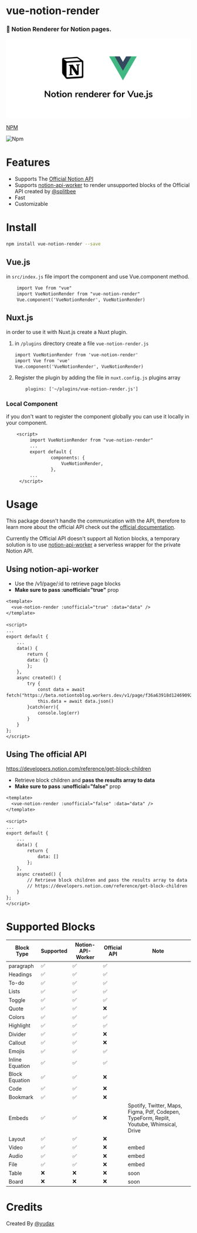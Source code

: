 # vue-notion-render
### 📜 Notion Renderer for Notion pages.

![vue-notion-render](thumbnail.png)

[NPM](https://www.npmjs.com/package/vue-notion-render)

![Npm](https://img.shields.io/npm/dm/vue-notion-render.svg)


# Features

- Supports The [Official Notion API](https://developers.notion.com/reference/intro)
- Supports [notion-api-worker](https://github.com/splitbee/notion-api-worker) to render unsupported blocks of the Official API created by [@splitbee](https://github.com/splitbee)
- Fast
- Customizable

# Install

```bash
npm install vue-notion-render --save
```

## Vue.js

in `src/index.js` file import the component and use Vue.component method.

```
    import Vue from "vue"
    import VueNotionRender from "vue-notion-render"
    Vue.component('VueNotionRender', VueNotionRender)
```

## Nuxt.js

in order to use it with Nuxt.js create a Nuxt plugin.

1. in `/plugins` directory create a file `vue-notion-render.js`

   ```
   import VueNotionRender from 'vue-notion-render'
   import Vue from 'vue'
   Vue.component('VueNotionRender', VueNotionRender)
   ```

2. Register the plugin by adding the file in `nuxt.config.js` plugins array

   ```
       plugins: ['~/plugins/vue-notion-render.js']
   ```

### Local Component

if you don't want to register the component globally you can use it locally in your component.

```
    <script>
         import VueNotionRender from "vue-notion-render"
         ...
         export default {
                 components: {
                     VueNotionRender,
                 },
         ...
     </script>
```

# Usage

This package doesn't handle the communication with the API, therefore to learn more about the official API check out the [official documentation](https://developers.notion.com/reference/intro).

Currently the Official API doesn't support all Notion blocks, a temporary solution is to use [notion-api-worker](https://github.com/splitbee/notion-api-worker) a serverless wrapper for the private Notion API.

## Using notion-api-worker

- Use the /v1/page/:id to retrieve page blocks
- **Make sure to pass :unofficial="true"** prop

```vue
<template>
  <vue-notion-render :unofficial="true" :data="data" />
</template>

<script>
...
export default {
    ...
    data() {
        return {
        data: {}
        };
    },
    async created() {
        try {
            const data = await fetch("https://beta.notiontoblog.workers.dev/v1/page/f36a63918d1246909206813dcec928ea")
            this.data = await data.json()
        }catch(err){
            console.log(err)
        }
    }
};
</script>
```

## Using The official API

https://developers.notion.com/reference/get-block-children

- Retrieve block children and **pass the results array to data**
- **Make sure to pass :unofficial="false"** prop

```vue
<template>
  <vue-notion-render :unofficial="false" :data="data" />
</template>

<script>
...
export default {
    ...
    data() {
        return {
            data: []
        };
    },
    async created() {
        // Retrieve block children and pass the results array to data
        // https://developers.notion.com/reference/get-block-children
    }
};
</script>
```

# Supported Blocks

| Block Type      | Supported | Notion-API-Worker | Official API | Note                                                                                     |
| --------------- | --------- | ----------------- | ------------ | ---------------------------------------------------------------------------------------- |
| paragraph       | ✅        | ✅                | ✅           |                                                                                          |
| Headings        | ✅        | ✅                | ✅           |                                                                                          |
| To-do           | ✅        | ✅                | ✅           |                                                                                          |
| Lists           | ✅        | ✅                | ✅           |                                                                                          |
| Toggle          | ✅        | ✅                | ✅           |                                                                                          |
| Quote           | ✅        | ✅                | ❌           |                                                                                          |
| Colors          | ✅        | ✅                | ✅           |                                                                                          |
| Highlight       | ✅        | ✅                | ✅           |                                                                                          |
| Divider         | ✅        | ✅                | ❌           |                                                                                          |
| Callout         | ✅        | ✅                | ❌           |                                                                                          |
| Emojis          | ✅        | ✅                | ✅           |                                                                                          |
| Inline Equation | ✅        | ✅                | ✅           |                                                                                          |
| Block Equation  | ✅        | ✅                | ❌           |                                                                                          |
| Code            | ✅        | ✅                | ❌           |                                                                                          |
| Bookmark        | ✅        | ✅                | ❌           |                                                                                          |
| Embeds          | ✅        | ✅                | ❌           | Spotify, Twitter, Maps, Figma, Pdf, Codepen, TypeForm, Replit, Youtube, Whimsical, Drive |
| Layout          | ✅        | ✅                | ❌           |                                                                                          |
| Video           | ✅        | ✅                | ❌           | embed                                                                                    |
| Audio           | ✅        | ✅                | ❌           | embed                                                                                    |
| File            | ✅        | ✅                | ❌           | embed                                                                                    |
| Table           | ❌        | ❌                | ❌           | soon                                                                                     |
| Board           | ❌        | ❌                | ❌           | soon                                                                                     |

# Credits

Created By [@yudax](https://twitter.com/_yudax)
